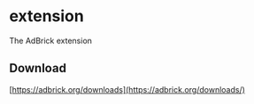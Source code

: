 # extension

The AdBrick extension

## Download
[https://adbrick.org/downloads](https://adbrick.org/downloads/)

<!-- ## Build Instructions

- Install dependencies: `make`, `node` (any modern version)
- Run: `make build`
- Unpacked locations:
  - Chromium: `dist/chromium`
  - Firefox: `dist/firefox`
- Packed locations (zip files):
  - Chromium: `dist/chromium.zip`
  - Firefox: `dist/firefox.zip` -->
